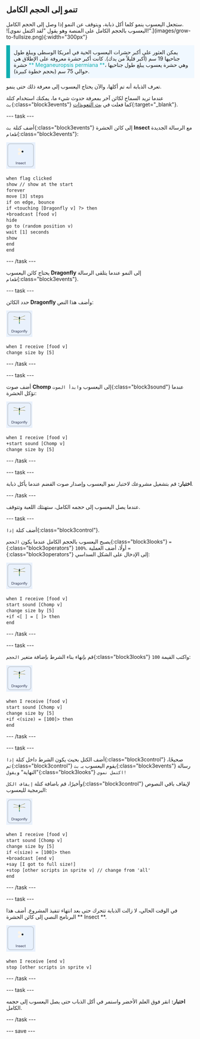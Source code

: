 ## تنمو إلى الحجم الكامل

<div style="display: flex; flex-wrap: wrap">
<div style="flex-basis: 200px; flex-grow: 1; margin-right: 15px;">
ستجعل اليعسوب ينمو كلما أكل ذبابة، ويتوقف عن النمو إذا وصل إلى الحجم الكامل.
</div>
<div>
![اليعسوب بالحجم الكامل على المنصة وهو يقول "لقد اكتمل نموي!".](images/grow-to-fullsize.png){:width="300px"}
</div>
</div>

<p style="border-left: solid; border-width:10px; border-color: #0faeb0; background-color: aliceblue; padding: 10px;">
يمكن العثور على أكبر حشرات اليعسوب الحية في أمريكا الوسطى ويبلغ طول جناحيها 19 سم (أكبر قليلاً من يدك). كانت أكبر حشرة معروفة على الإطلاق هي حشرة <span style="color: #0faeb0">** Meganeuropsis permiana **</span>، وهي حشرة يعسوب يبلغ طول جناحيها حوالي 75 سم (بحجم خطوة كبيرة).</p>

تعرف الذبابة أنه تم أكلها، والآن يحتاج اليعسوب إلى معرفة ذلك حتى ينمو.

عندما تريد السماح لكائن آخر بمعرفة حدوث شيء ما، يمكنك استخدام كتلة `بث`{:class="block3events"} كما فعلت في [بث التعويذات](https://projects.raspberrypi.org/en/projects/broadcasting-spells){:target="_blank"}.

--- task ---

أضف كتلة `بث`{:class="block3events"} إلى كائن الحشرة **Insect** مع الرسالة الجديدة `طعام`{:class="block3events"}:

![](images/fly-icon.png)

```blocks3
when flag clicked
show // show at the start
forever
move [3] steps
if on edge, bounce
if <touching [Dragonfly v] ?> then
+broadcast [food v]
hide
go to (random position v)
wait [1] seconds
show
end
end
```
--- /task ---

يحتاج كائن اليعسوب **Dragonfly** إلى النمو عندما يتلقى الرسالة `طعام`{:class="block3events"}.

--- task ---

حدد الكائن **Dragonfly** وأضف هذا النص:

![](images/dragonfly-icon.png)

```blocks3 
when I receive [food v]
change size by [5]
```

--- /task ---

--- task ---

أضف صوت **Chomp** إلى اليعسوب و`ابدأ الصوت`{:class="block3sound"} عندما تؤكل الحشرة:

![](images/dragonfly-icon.png)

```blocks3 
when I receive [food v]
+start sound [Chomp v]
change size by [5]
```
--- /task ---

--- task ---

**اختبار:** قم بتشغيل مشروعك لاختبار نمو اليعسوب وإصدار صوت القضم عندما يأكل ذبابة.

--- /task ---

عندما يصل اليعسوب إلى حجمه الكامل، ستهنئك اللعبة وتتوقف.

--- task ---

أضف كتلة `إذا`{:class="block3control"}.

يصبح اليعسوب بالحجم الكامل عندما يكون `الحجم`{:class="block3looks"} `=`{:class="block3operators"} `100%`. أولًا، أضف العملية `=`{:class="block3operators"} إلى الإدخال على الشكل السداسي:

![](images/dragonfly-icon.png)

```blocks3
when I receive [food v]
start sound [Chomp v]
change size by [5]
+if <[ ] = [ ]> then
end
```
--- /task ---

--- task ---

قم بإنهاء بناء الشرط بإضافة متغير `الحجم`{:class="block3looks"} واكتب القيمة `100`:

![](images/dragonfly-icon.png)

```blocks3
when I receive [food v]
start sound [Chomp v]
change size by [5]
+if <(size) = [100]> then
end
```
--- /task ---

--- task ---

أضف الكتل بحيث يكون الشرط داخل كتلة `إذا`{:class="block3control"} صحيحًا، `ثم`{:class="block3control"} يقوم اليعسوب بـ `بث`{:class="block3events"} رسالة "النهاية" و`يقول`{:class="block3looks"} `اكتمل نموي!`

وأخيرًا، قم باضافة كتلة `إيقاف الكل`{:class="block3control"} لإيقاف باقي النصوص البرمجية لليعسوب:

![](images/dragonfly-icon.png)

```blocks3
when I receive [food v]
start sound [Chomp v]
change size by [5]
if <(size) = [100]> then
+broadcast [end v]
+say [I got to full size!]
+stop [other scripts in sprite v] // change from 'all'
end
```
--- /task ---

--- task ---

في الوقت الحالي، لا زالت الذبابة تتحرك حتى بعد انتهاء تنفيذ المشروع. أضف هذا البرنامج النصي إلى كائن الحشرة ** Insect **.

![](images/fly-icon.png)

```blocks3
when I receive [end v]
stop [other scripts in sprite v]
```

--- /task ---

--- task ---

**اختبار:** انقر فوق العلم الأخضر واستمر في أكل الذباب حتى يصل اليعسوب إلى حجمه الكامل.

--- /task ---

--- save ---
